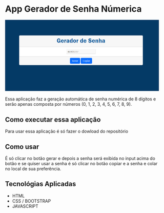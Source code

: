 # App Gerador de Senha Númerica

<img src="https://github.com/Eliane-Santiago/AppWebGerarSenhaNumerca/blob/main/geradorSenhaNumerica.png" />

Essa aplicação faz a geração automática de senha numérica de 8 dígitos e serão apenas composta por números (0, 1, 2, 3, 4, 5, 6, 7, 8, 9).

## Como executar essa aplicação

Para usar essa aplicação é só fazer o dowload do repositório

## Como usar

É só clicar no botão gerar e depois a senha será exibida no input acima do botão e se quiser usar a senha é só clicar no botão copiar e a senha e colar no local de sua preferência.

## Tecnológias Aplicadas
- HTML
- CSS / BOOTSTRAP
- JAVASCRIPT

